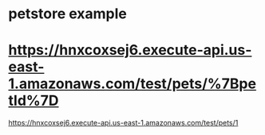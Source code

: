 # petstore example

# https://hnxcoxsej6.execute-api.us-east-1.amazonaws.com/test/pets/%7BpetId%7D

https://hnxcoxsej6.execute-api.us-east-1.amazonaws.com/test/pets/1
